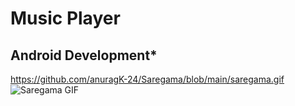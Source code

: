 # Music Player

## Android Development*
https://github.com/anuragK-24/Saregama/blob/main/saregama.gif
![Saregama GIF](https://github.com/anuragK-24/Saregama/blob/main/saregama.gif)
